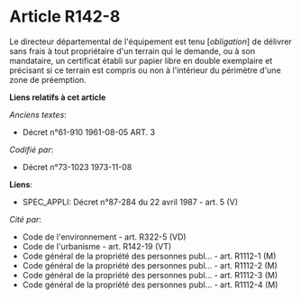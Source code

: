 # Article R142-8

Le directeur départemental de l'équipement est tenu [*obligation*] de délivrer sans frais à tout propriétaire d'un terrain
qui le demande, ou à son mandataire, un certificat établi sur papier libre en double exemplaire et précisant si ce terrain
est compris ou non à l'intérieur du périmètre d'une zone de préemption.

**Liens relatifs à cet article**

_Anciens textes_:

  - Décret n°61-910 1961-08-05 ART. 3

_Codifié par_:

  - Décret n°73-1023 1973-11-08

**Liens**:

  - SPEC_APPLI: Décret n°87-284 du 22 avril 1987 - art. 5 (V)

_Cité par_:

  - Code de l'environnement - art. R322-5 (VD)
  - Code de l'urbanisme - art. R142-19 (VT)
  - Code général de la propriété des personnes publ... - art. R1112-1 (M)
  - Code général de la propriété des personnes publ... - art. R1112-2 (M)
  - Code général de la propriété des personnes publ... - art. R1112-3 (M)
  - Code général de la propriété des personnes publ... - art. R1112-4 (M)
